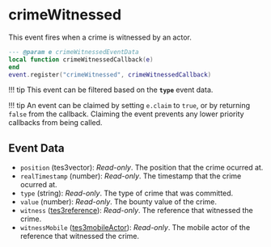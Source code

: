 # crimeWitnessed

This event fires when a crime is witnessed by an actor.

```lua
--- @param e crimeWitnessedEventData
local function crimeWitnessedCallback(e)
end
event.register("crimeWitnessed", crimeWitnessedCallback)
```

!!! tip
	This event can be filtered based on the **`type`** event data.

!!! tip
	An event can be claimed by setting `e.claim` to `true`, or by returning `false` from the callback. Claiming the event prevents any lower priority callbacks from being called.

## Event Data

* `position` (tes3vector): *Read-only*. The position that the crime ocurred at.
* `realTimestamp` (number): *Read-only*. The timestamp that the crime ocurred at.
* `type` (string): *Read-only*. The type of crime that was committed.
* `value` (number): *Read-only*. The bounty value of the crime.
* `witness` ([tes3reference](../../types/tes3reference)): *Read-only*. The reference that witnessed the crime.
* `witnessMobile` ([tes3mobileActor](../../types/tes3mobileActor)): *Read-only*. The mobile actor of the reference that witnessed the crime.

